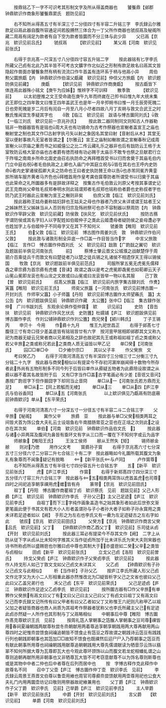 <!-- { "loadSidebar": true } -->
　　按鼎铭乙下一字不可识考其形制文字及所从得盖商器也
　　饕餮鼎【邺郡　钟鼎欵识作商象形饕餮鼎窦氏　题防见前】

　　右不知所从得髙五寸有半深三寸二分径四寸有半容二升铭三字　李氏録云尔雅款足曰鬲此器自腹所容通足间若股膊然三体合为一丁父所作商器也虢叔鬲及秘阁所藏二周鬲有阔足为款者有自下空为款者皆圜而不分三体与此少异
　　父已鬲【京兆　欵识见前吕氏】
　　虢叔鬲　　　【欵识见前】
　　某父鬲【河南　欵识见前张氏】

　　右得于京兆髙一尺深五寸八分径四寸容五升铭二字
　　按此器铭有匕字李氏所藏父己卣有北此乃其半皆不可考古文鑛字作北似近之形制有款足故名曰鬲其文皆隐起作兽面亦饕餮象然有柄有流流口作牛首盖有连环系于柄与他鬲小异
　　周伯勲父圜旅甗【内　钟鼎欵识作伯温父甗藏　欵识见前】仲信父方旅甗【内　欵识题防俱见前藏】
　　庚甗　　　【欵识见前　钟鼎欵识作商庚甗】
　　按古甗皆下体连鬲此器殊小铭文【庚午为应姊】惟辨字不可训释
　　散季敦　　　【欵识见前】
　　以太初歴推之文王受命歳在庚午九年而终嵗在己夘书曰惟九年大统未集武王即位之四年敦文曰惟王四年盖武王也是年一月辛夘朔书曰惟一月壬辰旁死魄二日也旁死魄是岁二月后有闰自一月至八月小尽者四故八月丁亥朔与敦文合武王之时散氏惟闻宜生季疑其字也
　　敦【临江　欵识见前　跋语与愽古圗同刘氏】敦【一临江刘氏　欵识见前一京兆孙氏】
　　按此敦二器同制同文则知古人作器勒铭非一物器器皆有是铭也周大夫也有功锡命为古考作祭器也宣榭者盖宣王之庙也榭射堂之制也其文作□古射字执弓矢以射之象因名其堂曰射【音射后从木】其堂无室以便射事故凡无室者皆谓之【尔雅云】宣王之庙制如榭故谓之宣榭春秋记成周宣榭火以宗庙之重而书之如威僖公之比二传云藏礼乐之器非也后有戠防云王格于太室牧防云格大室亦庙也古者爵有徳而禄有功必赐于太庙示不敢专也祭之旦献君行立于阼堦之南南乡所命北面史由召右执防命之再拜稽首受书以归而舍奠于其庙毛伯内门立中庭右祝者毛伯执政之上卿也入庙门中其庭立祝与皆在其右也王呼内史防命者内史掌诸侯孤卿大夫之防命也王曰者史执防賛王命以告也赤芾同冕齐黄銮旂所锡车服齐黄者马齐色也拜稽首用作皇考龚伯寳尊防者所谓受书以归奠于其庙也此筞命之礼所圗器多有是辞故详释之　按集古作毛伯敦云刘原父考按其事谓史记武王克商尚父牵牲毛叔郑奉明水则此铭谓郑者毛叔郑也铭称伯者爵也史称叔者字也防乃武王时器此云宣榭为宣王之榭则非矣
　　伯庶父敦【临江　欵识见前刘氏】
　　按此器称王姑舟姜称姑妇辞也王姑夫之母也作器者乃庶父未详或谓王姑者王父之姊妹然王父姊妹当从人否则有归宗及殇祔祭可也亦不容制器以祭周防【内　钟鼎欵识作宰辟父敦　欵识见前藏】防侯敦【扶风乞　欵识见前伏氏】
　　按防古鴈字谓防侯或其名字妇人以字配姓如伯姬仲子之类此云姬邍毋者疑防侯之妾母邍必字也姓加字上与伯姬仲子不同毋字又在其下不知何义
　　虢姜敦【睢阳　欵识见前王氏】
　　伯父敦【临江　欵识见前　博古图作周姜刘氏　敦　钟鼎欵识作伯问父敦】
　　按此敦与诸敦形制全异底一作□盖一作目皆当作字
　　中言父旅敦【临江　言作□　愽古圗作仲酉刘氏　父　欵识见前】戠敦【广韵戠之翼切　欵识及题跋前半俱见河南张氏　　　前】
　　蔡博士肇云晋文公城濮之战献楚俘于周驷介百乘徒兵千而敦文有曰楚徒者乃以楚之徒兵锡之礼诸侯不相遗俘天王得以锡侯国
　　牧敦【京兆　欵识题跋前半俱见前范氏】
　　司服所掌五冕无虎冕先儒释毳之章宗彞为首宗彞有虎蜼【音诔】故谓之毳以是考之虎冕即毳冕也如荀卿云天子山冕山冕即龙衮也有山龙之文故或曰山冕或曰龙衮皆举一物以名其服
　　己丁敦【曽　欵识见前氏】
　　叔髙父旅簋【临江　欵识见前内旅字集古録刘氏　作煑】寅簋【睢阳　欵识见前王氏】
　　师奕父旅簋【一河南张氏　欵识见前博古圗一开封刘氏　作师寜父簋】小子师簋【丹阳　欵识见前博古圗作太师望蘓氏　簋】太公缶【内　欵识题跋俱见前　钟鼎欵识作藏　太公簠】张中□【临江　集古録作张仲　广川书跋刘氏　东观余论俱作弡仲寳　欵
　　识见前】
　　史防　【音缶　扶　欵识见前　钟鼎欵识作风乞伏氏　史防簠】杜嬬铺【庐江　欵识题跋俱见前　博古圗作李氏　作刘公铺钟鼎欵识作刘公簠】商兄癸【颍川韩氏】
　　丁子王锡　丙
　　申贝十　今用
　　作彞十九月
　　惟王九祀世昌正
　　右得于邺髙七寸腹径三寸有竒口径少差盖底皆有铭铭皆廿有六字　按河亶甲居相即邺郡其文又称九祀为商器无疑云兄癸者商以兄弟相及之辞也故祀其先王或称祖如祖丁卣之类或称父若父辛旅之类或称兄若此之类商人质无谥皆以甲乙记
　　单□癸【河南张氏】
　　囜□□单□
　　□夕飨尔宗□
　　其以父子丰
　　作父癸旅　文
　　考曰癸乙乃
　　右得于河南河清高五寸有半深四寸三分缩三寸二分衡三寸九分铭二十九字　按此器与商癸相似以有提梁今不存初河濵岸崩闻得十数物今所存者此外尚有五物形制多不同今列于后皆曰单作从彛疑五物者为此彞陪设故谓之从彛以器不着其名故皆附于后　又有□字当作□盖古字笔画必有少差【音诳又音问】愚按广韵诳字下但作臦囧字下却同当止音冏
　　单□从一【河南张氏若方鼎而无足】
　　单□从二【同上若觚而无棱】
　　单□从三
　　单□从四【庐江李氏与伯谷盉同】
　　单□从五【河南张氏　　　　以上欵识俱见乃甗鬲有防底蔽　前钟鼎欵识】单从【东平荣氏】

　　右得于河南河清髙六寸一分深五寸一分径五寸有半容二斗二合铭三字
　　父辛旅【秘阁】
　　冀作父辛
　　旅彞　亚
　　按此器与单□父癸相类两耳之间皆犬首为饰公食大夫礼云士设爼鱼右牛南腊肠胃亚之亚也在正俎之次则此之设亦在其次矣
　　单伯【河南　欵识见前　钟鼎欵识作品伯文氏　】
　　按此器与诸小异两耳及腹间为鼻皆有埀环文有字从三口而一覆在下不知何字或云为品字
　　师艅象【睢阳王氏】
　　王汝工侯师
　　艅从王然失【矩】
　　锡师艅金艅
　　则对乃徳
　　用作父文考
　　寳彞孙子寳
　　右得于京兆髙六寸七分深五寸三分径六寸二分容二升七合铭三十有二字　按此器略如今礼圗所载其腹文为象礼有象尊而不闻象疑记有脱略
　　【新平张氏与卢同】
　　卢作寳尊
　　右不知所从得髙五寸有半径七寸四分容五升七合铭五字
　　五【新平　欵识见前张氏】
　　虎【庐江李氏】
　　作寳
　　右得于新郑髙四寸四分深三寸五分径六寸容三升六合铭三字　按此器与五相类两耳饰以虎首盖虎也司尊四时之间祀追享朝享祼用虎蜼皆有舟
　　篆带【京兆　欵识见前田氏】
　　祖丁【丹阳　愽古圗作商瞿祖丁卣　欵识蔡氏　见前　题跋见前】父己人形彞【庐江　欵识见前　钟鼎欵识作李氏　子孙父己】主父己足迹【庐江　欵识见前李氏】
　　自祖丁而下三字纯作画象盖造书之始其象形者如此后世弥文渐更笔画此便于书其文有若大小人形者盖谓孙与子小者孙大者子如称子孙永寳用之类未详若足迹者如以【阙】　手形之为左右也李氏又有一罍为左足迹疑古之左右字如此
　　虢叔【京兆　欵识见前田氏】
　　父癸方【京兆　钟鼎欵识作商言父癸吕氏　欵识见前】父丁　　【钟鼎欵识作商乙酉父丁　欵识见前】乐司徒从卣【开封　欵识见前刘氏】
　　按此器三耳必有提梁今不存其文作【阙】　二字上从防从従下字从卣从比未知何字推其义当作従卣所加于比未详乐氏为宋大夫则宋器也诗书所称卣所以盛赐鬯也尔雅曰卣中尊也其制大于亦盛鬯如二癸父辛之类皆与卣相似
　　田卣【新平　欵识见前张氏】
　　立戈父己卣【洛阳　欵识见前曽氏】
　　持戈父癸卣【庐江　钟鼎欵识作子父癸卣李氏　欵识见前】
　　按此器作人持戈形人如己丁敦文戈如父己卣文未详其义
　　父乙卣　　【钟鼎欵识有子孙父己卣文与此相似】
　　析【当作祈】子孙父乙
　　按庐江李氏所藏人形父己卣文作北字又为大小二人形相重此器亦然惟改北为□疑皆析字父己之文省也彼曰父己此曰父乙盖兄弟行也
　　禾父己卣【东平　欵识见前荣氏】
　　父己足迹卣【庐江　钟鼎欵识作足迹父乙卣李氏　欵识见前】
　　按所圗古器有□作父辛旅有单臩作父癸旅有鬲文曰父丁有文曰父己曰主父己曰父丁有卣文曰祖丁又有鬲文曰父己而李氏録又记所传有曰父甲者有曰父乙者如父丁又称惟王六祀则凡称甲乙以祖父加之者疑皆商器也商人尚质为其祖考作祭器者犹称父也李氏所藏主父己有足迹此卣亦然疑一人所作也其形制与丁父鬲略相似
　　中朝事后中尊【睢阳　博古圗作髙克尊欵识王氏　见前】
　　按周礼笾人掌朝事之笾醢人掌朝事之豆司尊祼皆用春祠夏禴朝践两献尊秋尝冬烝朝献用两着尊追享朝享朝践用两大尊再献用两山尊四时之祀惟烝尝馈食祠禴追朝皆不馈食止有笾豆之荐故谓之朝践诗云笾豆有践践行列也朝践即朝事也其笾加□□故知不馈食也既祼然后迎尸尸入乃荐朝事之笾豆而有献此朝事所用尊也祠禴朝践用献尊追朝朝践用大尊先儒谓献读为牺音莎云饰以翡翠不知何所据大尊为瓦尊即瓦大也今观此尊环颈饰以山而腹文若龙蛇相蟠虬谓之山尊则追朝再献所用非朝事也又非牺尊瓦大皆不可考窃意献尊不以为饰名尊则斯尊也或是其物中中者二仲也后中者尊在后列而居中也
　　按　字愽古释作克此释作中故尊名不同
　　召中丁父壶【庐江　愽古圗作仲丁壶　欵识李氏　见前】
　　李氏録云周景王燕晋文伯尊以鲁壶用飨也周官司尊彛烝尝馈献用两壶尊用祀也公食大夫礼门内用两圜壶坊记曰敬则用祭器故祀飨兼用也
　　父丁爵【庐江　钟鼎欵识作子父丁爵　欵识李氏　见前】己举爵【庐江　欵识见前李氏】
　　主人举爵【新平　欵识见前张氏】
　　中爵【开封　欵识见前刘氏】
　　言父爵　　【欵识见前】
　　单爵【河南　欵识见前刘氏】
